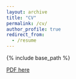 ```yaml
---
layout: archive
title: "CV"
permalink: /cv/
author_profile: true
redirect_from:
  - /resume
---
```


{% include base_path %}


[PDF here](jldimond.github.io/files/JDCVMar18_links.pdf)

